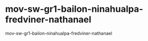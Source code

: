 # mov-sw-gr1-bailon-ninahualpa-fredviner-nathanael
mov-sw-gr1-bailon-ninahualpa-fredviner-nathanael
